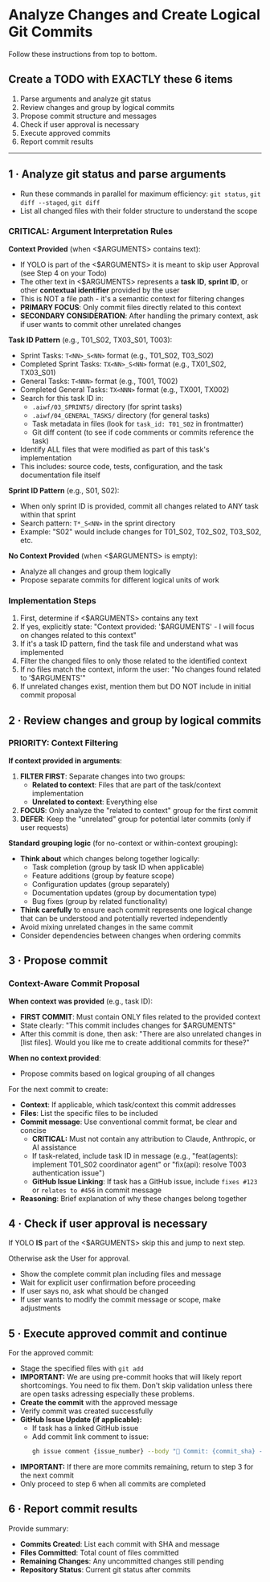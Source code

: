 # Analyze Changes and Create Logical Git Commits

Follow these instructions from top to bottom.

## Create a TODO with EXACTLY these 6 items

1. Parse arguments and analyze git status
2. Review changes and group by logical commits
3. Propose commit structure and messages
4. Check if user approval is necessary
5. Execute approved commits
6. Report commit results

---

## 1 · Analyze git status and parse arguments

- Run these commands in parallel for maximum efficiency: `git status`, `git diff --staged`, `git diff`
- List all changed files with their folder structure to understand the scope

### CRITICAL: Argument Interpretation Rules

**Context Provided** (when <$ARGUMENTS> contains text):

- If YOLO is part of the <$ARGUMENTS> it is meant to skip user Approval (see Step 4 on your Todo)
- The other text in <$ARGUMENTS> represents a **task ID**, **sprint ID**, or other **contextual identifier** provided by the user
- This is NOT a file path - it's a semantic context for filtering changes
- **PRIMARY FOCUS**: Only commit files directly related to this context
- **SECONDARY CONSIDERATION**: After handling the primary context, ask if user wants to commit other unrelated changes

**Task ID Pattern** (e.g., T01_S02, TX03_S01, T003):

- Sprint Tasks: `T<NN>_S<NN>` format (e.g., T01_S02, T03_S02)
- Completed Sprint Tasks: `TX<NN>_S<NN>` format (e.g., TX01_S02, TX03_S01)
- General Tasks: `T<NNN>` format (e.g., T001, T002)
- Completed General Tasks: `TX<NNN>` format (e.g., TX001, TX002)
- Search for this task ID in:
  - `.aiwf/03_SPRINTS/` directory (for sprint tasks)
  - `.aiwf/04_GENERAL_TASKS/` directory (for general tasks)
  - Task metadata in files (look for `task_id: T01_S02` in frontmatter)
  - Git diff content (to see if code comments or commits reference the task)
- Identify ALL files that were modified as part of this task's implementation
- This includes: source code, tests, configuration, and the task documentation file itself

**Sprint ID Pattern** (e.g., S01, S02):

- When only sprint ID is provided, commit all changes related to ANY task within that sprint
- Search pattern: `T*_S<NN>` in the sprint directory
- Example: "S02" would include changes for T01_S02, T02_S02, T03_S02, etc.

**No Context Provided** (when <$ARGUMENTS> is empty):

- Analyze all changes and group them logically
- Propose separate commits for different logical units of work

### Implementation Steps

1. First, determine if <$ARGUMENTS> contains any text
2. If yes, explicitly state: "Context provided: '$ARGUMENTS' - I will focus on changes related to this context"
3. If it's a task ID pattern, find the task file and understand what was implemented
4. Filter the changed files to only those related to the identified context
5. If no files match the context, inform the user: "No changes found related to '$ARGUMENTS'"
6. If unrelated changes exist, mention them but DO NOT include in initial commit proposal

## 2 · Review changes and group by logical commits

### PRIORITY: Context Filtering

**If context provided in arguments**:

1. **FILTER FIRST**: Separate changes into two groups:
   - **Related to context**: Files that are part of the task/context implementation
   - **Unrelated to context**: Everything else
2. **FOCUS**: Only analyze the "related to context" group for the first commit
3. **DEFER**: Keep the "unrelated" group for potential later commits (only if user requests)

**Standard grouping logic** (for no-context or within-context grouping):

- **Think about** which changes belong together logically:
  - Task completion (group by task ID when applicable)
  - Feature additions (group by feature scope)
  - Configuration updates (group separately)
  - Documentation updates (group by documentation type)
  - Bug fixes (group by related functionality)
- **Think carefully** to ensure each commit represents one logical change that can be understood and potentially reverted independently
- Avoid mixing unrelated changes in the same commit
- Consider dependencies between changes when ordering commits

## 3 · Propose commit

### Context-Aware Commit Proposal

**When context was provided** (e.g., task ID):

- **FIRST COMMIT**: Must contain ONLY files related to the provided context
- State clearly: "This commit includes changes for $ARGUMENTS"
- After this commit is done, then ask: "There are also unrelated changes in [list files]. Would you like me to create additional commits for these?"

**When no context provided**:

- Propose commits based on logical grouping of all changes

For the next commit to create:

- **Context**: If applicable, which task/context this commit addresses
- **Files**: List the specific files to be included
- **Commit message**: Use conventional commit format, be clear and concise
  - **CRITICAL:** Must not contain any attribution to Claude, Anthropic, or AI assistance
  - If task-related, include task ID in message (e.g., "feat(agents): implement T01_S02 coordinator agent" or "fix(api): resolve T003 authentication issue")
  - **GitHub Issue Linking**: If task has a GitHub issue, include `fixes #123` or `relates to #456` in commit message
- **Reasoning**: Brief explanation of why these changes belong together

## 4 · Check if user approval is necessary

If YOLO **IS** part of the <$ARGUMENTS> skip this and jump to next step.

Otherwise ask the User for approval.

- Show the complete commit plan including files and message
- Wait for explicit user confirmation before proceeding
- If user says no, ask what should be changed
- If user wants to modify the commit message or scope, make adjustments

## 5 · Execute approved commit and continue

For the approved commit:

- Stage the specified files with `git add`
- **IMPORTANT:** We are using pre-commit hooks that will likely report shortcomings. You need to fix them. Don't skip validation unless there are open tasks adressing especially these problems.
- **Create the commit** with the approved message
- Verify commit was created successfully
- **GitHub Issue Update (if applicable):**
  - If task has a linked GitHub issue
  - Add commit link comment to issue:
    ```bash
    gh issue comment {issue_number} --body "🔗 Commit: {commit_sha} - {commit_message}"
    ```
- **IMPORTANT:** If there are more commits remaining, return to step 3 for the next commit
- Only proceed to step 6 when all commits are completed

## 6 · Report commit results

Provide summary:

- **Commits Created**: List each commit with SHA and message
- **Files Committed**: Total count of files committed
- **Remaining Changes**: Any uncommitted changes still pending
- **Repository Status**: Current git status after commits
